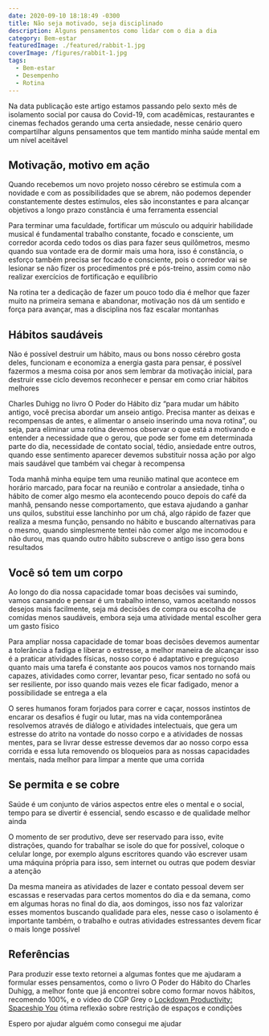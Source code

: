 ```yaml
---
date: 2020-09-10 18:18:49 -0300
title: Não seja motivado, seja disciplinado
description: Alguns pensamentos como lidar com o dia a dia
category: Bem-estar
featuredImage: ./featured/rabbit-1.jpg
coverImage: /figures/rabbit-1.jpg
tags:
  - Bem-estar
  - Desempenho
  - Rotina
---
```


Na data publicação este artigo estamos passando pelo sexto mês de isolamento social por causa do Covid-19, com acadêmicas, restaurantes e cinemas fechados gerando uma certa ansiedade, nesse cenário quero compartilhar alguns pensamentos que tem mantido minha saúde mental em um nível aceitável

## Motivação, motivo em ação

Quando recebemos um novo projeto nosso cérebro se estimula com a novidade e com as possibilidades que se abrem, não podemos depender constantemente destes estímulos, eles são inconstantes e para alcançar objetivos a longo prazo constância é uma ferramenta essencial

Para terminar uma faculdade, fortificar um músculo ou adquirir habilidade musical é fundamental trabalho constante, focado e consciente, um corredor acorda cedo todos os dias para fazer seus quilômetros, mesmo quando sua vontade era de dormir mais uma hora, isso é constância, o esforço também precisa ser focado e consciente, pois o corredor vai se lesionar se não fizer os procedimentos pré e pós-treino, assim como não realizar exercícios de fortificação e equilíbrio

Na rotina ter a dedicação de fazer um pouco todo dia é melhor que fazer muito na primeira semana e abandonar, motivação nos dá um sentido e força para avançar, mas a disciplina nos faz escalar montanhas

## Hábitos saudáveis

Não é possível destruir um hábito, maus ou bons nosso cérebro gosta deles, funcionam e economiza  a energia gasta para pensar, é possível fazermos a mesma coisa por anos sem lembrar da motivação inicial, para destruir esse ciclo devemos reconhecer e pensar em como criar hábitos melhores

Charles Duhigg no livro O Poder do Hábito diz “para mudar um hábito antigo, você precisa abordar um anseio antigo. Precisa manter as deixas e recompensas de antes, e alimentar o anseio inserindo uma nova rotina”, ou seja, para eliminar uma rotina devemos observar o que está a motivando e entender a necessidade que o gerou, que pode ser fome em determinada parte do dia, necessidade de contato social, tédio, ansiedade entre outros, quando esse sentimento aparecer devemos substituir nossa ação por algo mais saudável que também vai chegar à recompensa

Toda manhã minha equipe tem uma reunião matinal que acontece em horário marcado, para focar na reunião e controlar a ansiedade, tinha o hábito de comer algo mesmo ela acontecendo pouco depois do café da manhã, pensando nesse comportamento, que estava ajudando a ganhar uns quilos, substitui esse lanchinho por um chá, algo rápido de fazer que realiza a mesma função, pensando no hábito e buscando alternativas para o mesmo, quando simplesmente tentei não comer algo me incomodou e não durou, mas quando outro hábito subscreve o antigo isso gera bons resultados

## Você só tem um corpo

Ao longo do dia nossa capacidade tomar boas decisões vai sumindo, vamos cansando e pensar é um trabalho intenso, vamos aceitando nossos desejos mais facilmente, seja má decisões de compra ou escolha de comidas menos saudáveis, embora seja uma atividade mental escolher gera um gasto físico

Para ampliar nossa capacidade de tomar boas decisões devemos aumentar a tolerância a fadiga e liberar o estresse, a melhor maneira de alcançar isso é a praticar atividades físicas, nosso corpo é adaptativo e preguiçoso quanto mais uma tarefa é constante aos poucos vamos nos tornando mais capazes, atividades como correr, levantar peso, ficar sentado no sofá ou ser resiliente, por isso quando mais vezes ele ficar fadigado, menor a possibilidade se entrega a ela

O seres humanos foram forjados para correr e caçar, nossos instintos de encarar os desafios é fugir ou lutar, mas na vida contemporânea resolvemos através de diálogo e atividades intelectuais, que gera um estresse do atrito na vontade do nosso corpo e a atividades de nossas mentes, para se livrar desse estresse devemos dar ao nosso corpo essa corrida e essa luta removendo os bloqueios para as nossas capacidades mentais, nada melhor para limpar a mente que uma corrida

## Se permita e se cobre

Saúde é um conjunto de vários aspectos entre eles o mental e o social, tempo para se divertir é essencial, sendo escasso e de qualidade melhor ainda

O momento de ser produtivo, deve ser reservado para isso, evite distrações, quando for trabalhar se isole do que for possível, coloque o celular longe, por exemplo alguns escritores quando vão escrever usam uma máquina própria para isso, sem internet ou outras que podem desviar a atenção 

Da mesma maneira as atividades de lazer e contato pessoal devem ser escassas e reservadas para certos momentos do dia e da semana, como em algumas horas no final do dia, aos domingos, isso nos faz valorizar esses momentos buscando qualidade para eles, nesse caso o isolamento é importante também, o trabalho e outras atividades estressantes devem ficar o mais longe possível

## Referências

Para produzir esse texto retornei a algumas fontes que me ajudaram a formular esses pensamentos, como o livro O Poder do Hábito do Charles Duhigg, a melhor fonte que já encontrei sobre como formar novos hábitos, recomendo 100%, e o vídeo do CGP Grey o [Lockdown Productivity: Spaceship You](https://www.youtube.com/watch?v=snAhsXyO3Ck&t=2s) ótima reflexão sobre restrição de espaços e condições

Espero por ajudar alguém como consegui me ajudar
